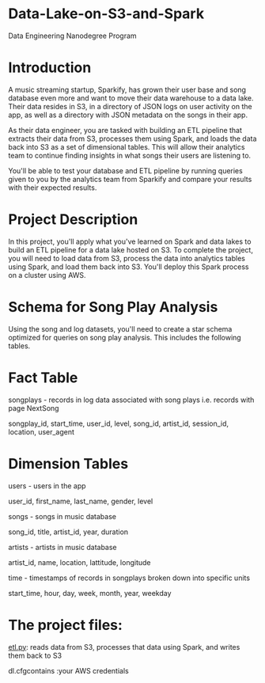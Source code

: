 # Data-Lake-on-S3-and-Spark
Data Engineering Nanodegree Program

# Introduction
A music streaming startup, Sparkify, has grown their user base and song database even more and want to move their data warehouse to a data lake. Their data resides in S3, in a directory of JSON logs on user activity on the app, as well as a directory with JSON metadata on the songs in their app.

As their data engineer, you are tasked with building an ETL pipeline that extracts their data from S3, processes them using Spark, and loads the data back into S3 as a set of dimensional tables. This will allow their analytics team to continue finding insights in what songs their users are listening to.

You'll be able to test your database and ETL pipeline by running queries given to you by the analytics team from Sparkify and compare your results with their expected results.

# Project Description
In this project, you'll apply what you've learned on Spark and data lakes to build an ETL pipeline for a data lake hosted on S3. To complete the project, you will need to load data from S3, process the data into analytics tables using Spark, and load them back into S3. You'll deploy this Spark process on a cluster using AWS.

# Schema for Song Play Analysis
Using the song and log datasets, you'll need to create a star schema optimized for queries on song play analysis. This includes the following tables.

# Fact Table
songplays - records in log data associated with song plays i.e. records with page NextSong

songplay_id, start_time, user_id, level, song_id, artist_id, session_id, location, user_agent

# Dimension Tables
users - users in the app

user_id, first_name, last_name, gender, level

songs - songs in music database

song_id, title, artist_id, year, duration

artists - artists in music database

artist_id, name, location, lattitude, longitude

time - timestamps of records in songplays broken down into specific units

start_time, hour, day, week, month, year, weekday

# The project files:

<a href="https://github.com/RashaAlamoud/Data-Lake-on-S3-Redshift/blob/main/etl.py">etl.py</a>: reads data from S3, processes that data using Spark, and writes them back to S3

dl.cfgcontains</a> :your AWS credentials


